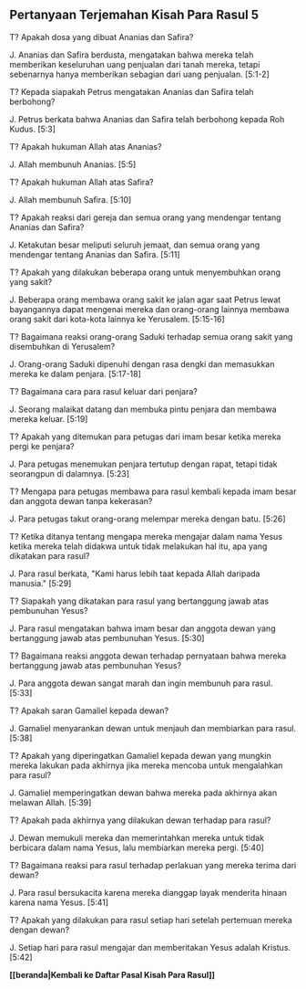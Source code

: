 ## Pertanyaan Terjemahan Kisah Para Rasul 5 ##

T? Apakah dosa yang dibuat Ananias dan Safira?

J. Ananias dan Safira berdusta, mengatakan bahwa mereka telah memberikan keseluruhan uang penjualan dari tanah mereka, tetapi sebenarnya hanya memberikan sebagian dari uang penjualan. [5:1-2]

T? Kepada siapakah Petrus mengatakan Ananias dan Safira telah berbohong?

J. Petrus berkata bahwa Ananias dan Safira telah berbohong kepada Roh Kudus. [5:3]

T? Apakah hukuman Allah atas Ananias?

J. Allah membunuh Ananias. [5:5]

T? Apakah hukuman Allah atas Safira?

J. Allah membunuh Safira. [5:10]

T? Apakah reaksi dari gereja dan semua orang yang mendengar tentang Ananias dan Safira?

J. Ketakutan besar meliputi seluruh jemaat, dan semua orang yang mendengar tentang Ananias dan Safira. [5:11]

T? Apakah yang dilakukan beberapa orang untuk menyembuhkan orang yang sakit?

J. Beberapa orang membawa orang sakit ke jalan agar saat Petrus lewat bayangannya dapat mengenai mereka dan orang-orang lainnya membawa orang sakit dari kota-kota lainnya ke Yerusalem. [5:15-16]

T? Bagaimana reaksi orang-orang Saduki terhadap semua orang sakit yang disembuhkan di Yerusalem?

J. Orang-orang Saduki dipenuhi dengan rasa dengki dan memasukkan mereka ke dalam penjara. [5:17-18]

T? Bagaimana cara para rasul keluar dari penjara?

J. Seorang malaikat datang dan membuka pintu penjara dan membawa mereka keluar. [5:19]

T? Apakah yang ditemukan para petugas dari imam besar ketika mereka pergi ke penjara?

J. Para petugas menemukan penjara tertutup dengan rapat, tetapi tidak seorangpun di dalamnya. [5:23]

T? Mengapa para petugas membawa para rasul kembali kepada imam besar dan anggota dewan tanpa kekerasan?

J. Para petugas takut orang-orang melempar mereka dengan batu. [5:26]

T? Ketika ditanya tentang mengapa mereka mengajar dalam nama Yesus ketika mereka telah didakwa untuk tidak melakukan hal itu, apa yang dikatakan para rasul?

J. Para rasul berkata, "Kami harus lebih taat kepada Allah daripada manusia." [5:29]

T? Siapakah yang dikatakan para rasul yang bertanggung jawab atas pembunuhan Yesus?

J. Para rasul mengatakan bahwa imam besar dan anggota dewan yang bertanggung jawab atas pembunuhan Yesus. [5:30]

T? Bagaimana reaksi anggota dewan terhadap pernyataan bahwa mereka bertanggung jawab atas pembunuhan Yesus?

J. Para anggota dewan sangat marah dan ingin membunuh para rasul. [5:33]

T? Apakah saran Gamaliel kepada dewan?

J. Gamaliel menyarankan dewan untuk menjauh dan membiarkan para rasul. [5:38]

T? Apakah yang diperingatkan Gamaliel kepada dewan yang mungkin mereka lakukan pada akhirnya jika mereka mencoba untuk mengalahkan para rasul?

J. Gamaliel memperingatkan dewan bahwa mereka pada akhirnya akan melawan Allah. [5:39]

T? Apakah pada akhirnya yang dilakukan dewan terhadap para rasul?

J. Dewan memukuli mereka dan memerintahkan mereka untuk tidak berbicara dalam nama Yesus, lalu membiarkan mereka pergi. [5:40]

T? Bagaimana reaksi para rasul terhadap perlakuan yang mereka terima dari dewan?

J. Para rasul bersukacita karena mereka dianggap layak menderita hinaan karena nama Yesus. [5:41]

T? Apakah yang dilakukan para rasul setiap hari setelah pertemuan mereka dengan dewan?

J. Setiap hari para rasul mengajar dan memberitakan Yesus adalah Kristus. [5:42]

__[[beranda|Kembali ke Daftar Pasal Kisah Para Rasul]]__


